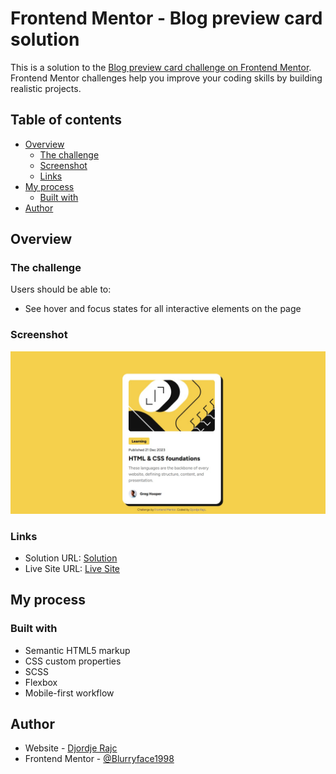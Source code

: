 # Frontend Mentor - Blog preview card solution

This is a solution to the [Blog preview card challenge on Frontend Mentor](https://www.frontendmentor.io/challenges/blog-preview-card-ckPaj01IcS). Frontend Mentor challenges help you improve your coding skills by building realistic projects.

## Table of contents

- [Overview](#overview)
  - [The challenge](#the-challenge)
  - [Screenshot](#screenshot)
  - [Links](#links)
- [My process](#my-process)
  - [Built with](#built-with)
- [Author](#author)

## Overview

### The challenge

Users should be able to:

- See hover and focus states for all interactive elements on the page

### Screenshot

![](./screenshot.jpg)

### Links

- Solution URL: [Solution](https://www.frontendmentor.io/solutions/blogpreviewcard-knC96xIdJz)
- Live Site URL: [Live Site](https://blurryface1998.github.io/blog-preview-card-main/)

## My process

### Built with

- Semantic HTML5 markup
- CSS custom properties
- SCSS
- Flexbox
- Mobile-first workflow

## Author

- Website - [Djordje Rajc](https://blurryface1998.github.io/Personal-Portfolio/)
- Frontend Mentor - [@Blurryface1998](https://www.frontendmentor.io/profile/Blurryface1998)

